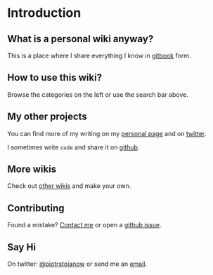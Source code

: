 # Introduction

## What is a personal wiki anyway?

This is a place where I share everything I know in [gitbook](https://wiki.stojanow.com) form.

## How to use this wiki?

Browse the categories on the left or use the search bar above.

## My other projects

You can find more of my writing on my [personal page](https://github.com/psto/episteme/tree/9bc69528c2cbd2c1f822f5b6fd39d3c7490ab393/www.stojanow.com) and on [twitter](https://github.com/psto/episteme/tree/9bc69528c2cbd2c1f822f5b6fd39d3c7490ab393/www.twitter.com/piotrstojanow/README.md).

I sometimes write `code` and share it on [github](https://github.com/psto/episteme/tree/9bc69528c2cbd2c1f822f5b6fd39d3c7490ab393/www.github.com/psto/README.md).

## More wikis

Check out [other wikis](https://github.com/RichardLitt/meta-knowledge#readme) and make your own.

## Contributing

Found a mistake? [Contact me](https://stojanow.com/contact/) or open a [github issue](https://github.com/psto/episteme/issues).

## Say Hi

On twitter: [@piotrstojanow](https://twitter.com/piotrstojanow) or send me an [email](https://stojanow.com/contact/).

